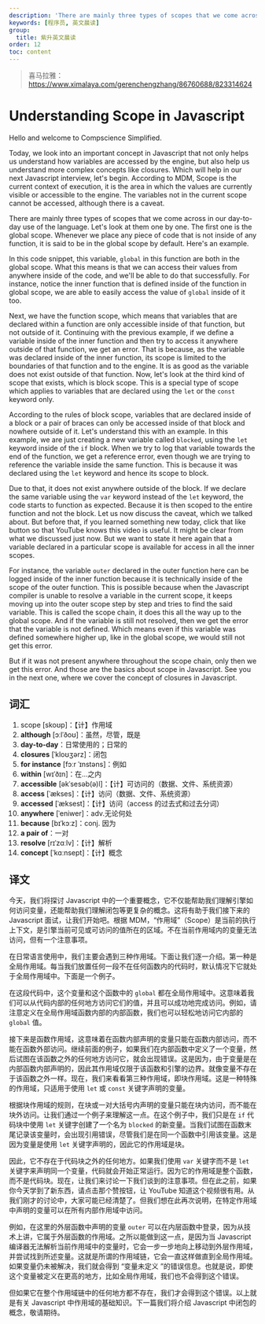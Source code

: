 ```yaml
---
description: 'There are mainly three types of scopes that we come across in our day-to-day use of the language.'
keywords: [程序员, 英文晨读]
group:
  title: 紫升英文晨读
order: 12
toc: content
---
```


> 喜马拉雅：https://www.ximalaya.com/gerenchengzhang/86760688/823314624

# Understanding Scope in Javascript

Hello and welcome to Compscience Simplified.

Today, we look into an important concept in Javascript that not only helps us understand how variables are accessed by the engine, but also help us understand more complex concepts like closures. Which will help in our next Javascript interview, let's begin. According to MDM, Scope is the current context of execution, it is the area in which the values are currently visible or accessible to the engine. The variables not in the current scope cannot be accessed, although there is a caveat.

There are mainly three types of scopes that we come across in our day-to-day use of the language. Let's look at them one by one. The first one is the global scope. Whenever we place any piece of code that is not inside of any function, it is said to be in the global scope by default. Here's an example.

In this code snippet, this variable, `global` in this function are both in the global scope. What this means is that we can access their values from anywhere inside of the code, and we'll be able to do that successfully. For instance, notice the inner function that is defined inside of the function in global scope, we are able to easily access the value of `global` inside of it too.

Next, we have the function scope, which means that variables that are declared within a function are only accessible inside of that function, but not outside of it. Continuing with the previous example, if we define a variable inside of the inner function and then try to access it anywhere outside of that function, we get an error. That is because, as the variable was declared inside of the inner function, its scope is limited to the boundaries of that function and to the engine. It is as good as the variable does not exist outside of that function. Now, let's look at the third kind of scope that exists, which is block scope. This is a special type of scope which applies to variables that are declared using the `let` or the `const` keyword only.

According to the rules of block scope, variables that are declared inside of a block or a pair of braces can only be accessed inside of that block and nowhere outside of it. Let's understand this with an example. In this example, we are just creating a new variable called `blocked`, using the `let` keyword inside of the `if` block. When we try to log that variable towards the end of the function, we get a reference error, even though we are trying to reference the variable inside the same function. This is because it was declared using the `let` keyword and hence its scope to block.

Due to that, it does not exist anywhere outside of the block. If we declare the same variable using the `var` keyword instead of the `let` keyword, the code starts to function as expected. Because it is then scoped to the entire function and not the block. Let us now discuss the caveat, which we talked about. But before that, if you learned something new today, click that like button so that YouTube knows this video is useful. It might be clear from what we discussed just now. But we want to state it here again that a variable declared in a particular scope is available for access in all the inner scopes.

For instance, the variable `outer` declared in the outer function here can be logged inside of the inner function because it is technically inside of the scope of the outer function. This is possible because when the Javascript compiler is unable to resolve a variable in the current scope, it keeps moving up into the outer scope step by step and tries to find the said variable. This is called the scope chain, it does this all the way up to the global scope. And if the variable is still not resolved, then we get the error that the variable is not defined. Which means even if this variable was defined somewhere higher up, like in the global scope, we would still not get this error.

But if it was not present anywhere throughout the scope chain, only then we get this error. And those are the basics about scope in Javascript. See you in the next one, where we cover the concept of closures in Javascript.

## 词汇

1. scope [skoʊp]：【计】作用域
1. **although** [ɔːlˈðoʊ]：虽然，尽管，既是
1. **day-to-day**：日常使用的；日常的
1. **closures** [ˈkloʊʒərz]：闭包
1. **for instance** [fɔːr ˈɪnstəns]：例如
1. **within** [wɪˈðɪn]：在...之内
1. **accessible** [əkˈsesəb(ə)l]：【计】可访问的（数据、文件、系统资源）
1. **access** [ˈækses]：【计】访问（数据、文件、系统资源）
1. **accessed** [ˈæksest]：【计】访问（access 的过去式和过去分词）
1. **anywhere** [ˈeniwer]：adv.无论何处
1. **because** [bɪˈkɔːz]：conj. 因为
1. **a pair of**：一对
1. **resolve** [rɪˈzɑːlv]：【计】解析
1. **concept** [ˈkɑːnsept]：【计】概念

## 译文

今天，我们将探讨 Javascript 中的一个重要概念，它不仅能帮助我们理解引擎如何访问变量，还能帮助我们理解闭包等更复杂的概念。这将有助于我们接下来的 Javascript 面试，让我们开始吧。根据 MDM，“作用域”（Scope）是当前的执行上下文，是引擎当前可见或可访问的值所在的区域。不在当前作用域内的变量无法访问，但有一个注意事项。

在日常语言使用中，我们主要会遇到三种作用域。下面让我们逐一介绍。第一种是全局作用域。每当我们放置任何一段不在任何函数内的代码时，默认情况下它就处于全局作用域中。下面是一个例子。

在这段代码中，这个变量和这个函数中的 `global` 都在全局作用域中。这意味着我们可以从代码内部的任何地方访问它们的值，并且可以成功地完成访问。例如，请注意定义在全局作用域函数内部的内部函数，我们也可以轻松地访问它内部的 `global` 值。

接下来是函数作用域，这意味着在函数内部声明的变量只能在函数内部访问，而不能在函数外部访问。继续前面的例子，如果我们在内部函数中定义了一个变量，然后试图在该函数之外的任何地方访问它，就会出现错误。这是因为，由于变量是在内部函数内部声明的，因此其作用域仅限于该函数和引擎的边界。就像变量不存在于该函数之外一样。现在，我们来看看第三种作用域，即块作用域。这是一种特殊的作用域，只适用于使用 `let` 或 `const` 关键字声明的变量。

根据块作用域的规则，在块或一对大括号内声明的变量只能在块内访问，而不能在块外访问。让我们通过一个例子来理解这一点。在这个例子中，我们只是在 `if` 代码块中使用 `let` 关键字创建了一个名为 `blocked` 的新变量。当我们试图在函数末尾记录该变量时，会出现引用错误，尽管我们是在同一个函数中引用该变量。这是因为变量是使用 `let` 关键字声明的，因此它的作用域是块。

因此，它不存在于代码块之外的任何地方。如果我们使用 `var` 关键字而不是 `let` 关键字来声明同一个变量，代码就会开始正常运行。因为它的作用域是整个函数，而不是代码块。现在，让我们来讨论一下我们谈到的注意事项。但在此之前，如果你今天学到了新东西，请点击那个赞按钮，让 YouTube 知道这个视频很有用。从我们刚才的讨论中，大家可能已经清楚了。但我们想在此再次说明，在特定作用域中声明的变量可以在所有内部作用域中访问。

例如，在这里的外层函数中声明的变量 `outer` 可以在内层函数中登录，因为从技术上讲，它属于外层函数的作用域。之所以能做到这一点，是因为当 Javascript 编译器无法解析当前作用域中的变量时，它会一步一步地向上移动到外层作用域，并尝试找到所述变量。这就是所谓的作用域链，它会一直这样做直到全局作用域。如果变量仍未被解决，我们就会得到 “变量未定义 ”的错误信息。也就是说，即使这个变量被定义在更高的地方，比如全局作用域，我们也不会得到这个错误。

但如果它在整个作用域链中的任何地方都不存在，我们才会得到这个错误。以上就是有关 Javascript 中作用域的基础知识。下一篇我们将介绍 Javascript 中闭包的概念，敬请期待。
